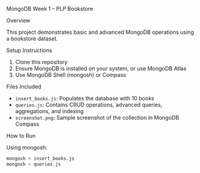  MongoDB Week 1 – PLP Bookstore

  Overview

This project demonstrates basic and advanced MongoDB operations using a bookstore dataset.

  Setup Instructions

1. Clone this repository
2. Ensure MongoDB is installed on your system, or use MongoDB Atlas
3. Use MongoDB Shell (mongosh) or Compass

  Files Included

- `insert_books.js`: Populates the database with 10 books
- `queries.js`: Contains CRUD operations, advanced queries, aggregations, and indexing
- `screenshot.png`: Sample screenshot of the collection in MongoDB Compass

 How to Run

 Using mongosh:
```sh
mongosh < insert_books.js
mongosh < queries.js
